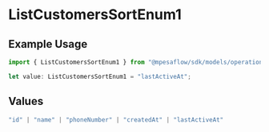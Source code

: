 # ListCustomersSortEnum1

## Example Usage

```typescript
import { ListCustomersSortEnum1 } from "@mpesaflow/sdk/models/operations";

let value: ListCustomersSortEnum1 = "lastActiveAt";
```

## Values

```typescript
"id" | "name" | "phoneNumber" | "createdAt" | "lastActiveAt"
```